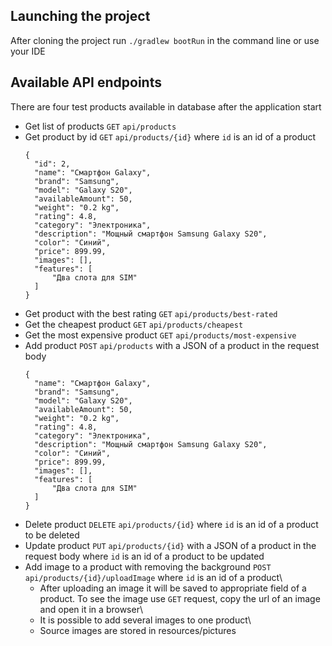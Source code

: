 ## Launching the project
After cloning the project run `./gradlew bootRun` in the command line or use your IDE

## Available API endpoints
There are four test products available in database after the application start
* Get list of products `GET` `api/products`
* Get product by id `GET` `api/products/{id}` where `id` is an id of a product
  ```
  {
    "id": 2,
    "name": "Смартфон Galaxy",
    "brand": "Samsung",
    "model": "Galaxy S20",
    "availableAmount": 50,
    "weight": "0.2 kg",
    "rating": 4.8,
    "category": "Электроника",
    "description": "Мощный смартфон Samsung Galaxy S20",
    "color": "Синий",
    "price": 899.99,
    "images": [],
    "features": [
        "Два слота для SIM"
    ]
  }
  ```
* Get product with the best rating `GET` `api/products/best-rated`
* Get the cheapest product `GET` `api/products/cheapest`
* Get the most expensive product `GET` `api/products/most-expensive`
* Add product `POST` `api/products` with a JSON of a product in the request body
  ```
  {
    "name": "Смартфон Galaxy",
    "brand": "Samsung",
    "model": "Galaxy S20",
    "availableAmount": 50,
    "weight": "0.2 kg",
    "rating": 4.8,
    "category": "Электроника",
    "description": "Мощный смартфон Samsung Galaxy S20",
    "color": "Синий",
    "price": 899.99,
    "images": [],
    "features": [
        "Два слота для SIM"
    ]
  }
  ```
* Delete product `DELETE` `api/products/{id}` where `id` is an id of a product to be deleted
* Update product `PUT` `api/products/{id}` with a JSON of a product in the request body where `id` is an id of a product to be updated
* Add image to a product with removing the background `POST` `api/products/{id}/uploadImage` where `id` is an id of a product\
    * After uploading an image it will be saved to appropriate field of a product. To see the image use `GET` request, copy the url of an image and open it in a browser\
    * It is possible to add several images to one product\
    * Source images are stored in resources/pictures
